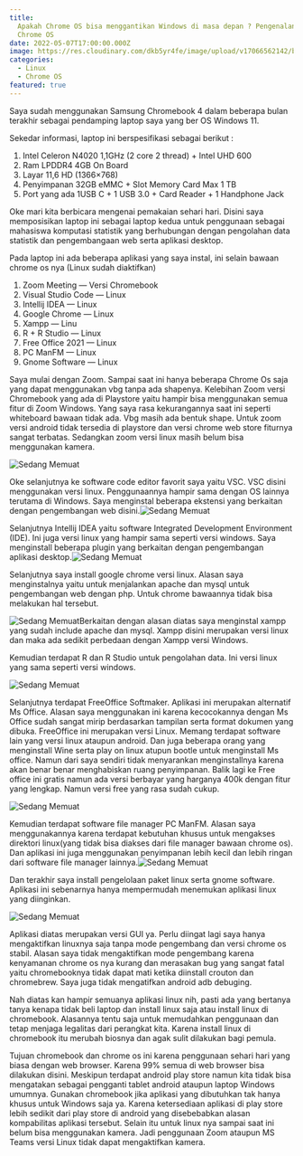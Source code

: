 ```yaml
---
title:
  Apakah Chrome OS bisa menggantikan Windows di masa depan ? Pengenalan singkat
  Chrome OS
date: 2022-05-07T17:00:00.000Z
image: https://res.cloudinary.com/dkb5yr4fe/image/upload/v17066562142/banner/8.png
categories:
  - Linux
  - Chrome OS
featured: true
---
```


Saya sudah menggunakan Samsung Chromebook 4 dalam beberapa bulan terakhir sebagai pendamping laptop saya yang ber OS Windows 11.

Sekedar informasi, laptop ini berspesifikasi sebagai berikut :

1. Intel Celeron N4020 1,1GHz (2 core 2 thread) + Intel UHD 600
2. Ram LPDDR4 4GB On Board
3. Layar 11,6 HD (1366×768)
4. Penyimpanan 32GB eMMC + Slot Memory Card Max 1 TB
5. Port yang ada 1USB C + 1 USB 3.0 + Card Reader + 1 Handphone Jack

Oke mari kita berbicara mengenai pemakaian sehari hari. Disini saya memposisikan laptop ini sebagai laptop kedua untuk penggunaan sebagai mahasiswa komputasi statistik yang berhubungan dengan pengolahan data statistik dan pengembangaan web serta aplikasi desktop.

Pada laptop ini ada beberapa aplikasi yang saya instal, ini selain bawaan chrome os nya (Linux sudah diaktifkan)

1. Zoom Meeting — Versi Chromebook
2. Visual Studio Code — Linux
3. Intellij IDEA — Linux
4. Google Chrome — Linux
5. Xampp — Linu
6. R + R Studio — Linux
7. Free Office 2021 — Linux
8. PC ManFM — Linux
9. Gnome Software — Linux

Saya mulai dengan Zoom. Sampai saat ini hanya beberapa Chrome Os saja yang dapat menggunakan vbg tanpa ada shapenya. Kelebihan Zoom versi Chromebook yang ada di Playstore yaitu hampir bisa menggunakan semua fitur di Zoom Windows. Yang saya rasa kekurangannya saat ini seperti whiteboard bawaan tidak ada. Vbg masih ada bentuk shape. Untuk zoom versi android tidak tersedia di playstore dan versi chrome web store fiturnya sangat terbatas. Sedangkan zoom versi linux masih belum bisa menggunakan kamera.

![Sedang Memuat](https://res.cloudinary.com/dkb5yr4fe/image/upload/v17066562142/post/8/8b21ff20d290e492056a7ee5e5a1893ff91c1a4a-4608x3456.webp)

Oke selanjutnya ke software code editor favorit saya yaitu VSC. VSC disini menggunakan versi linux. Penggunaannya hampir sama dengan OS lainnya terutama di Windows. Saya menginstal beberapa ekstensi yang berkaitan dengan pengembangan web disini.![Sedang Memuat](https://res.cloudinary.com/dkb5yr4fe/image/upload/v17066562142/post/8/ae2a8585fafc6547a7c40161eaf5df02788a3ae0-4608x3456.webp)

Selanjutnya Intellij IDEA yaitu software Integrated Development Environment (IDE). Ini juga versi linux yang hampir sama seperti versi windows. Saya menginstall beberapa plugin yang berkaitan dengan pengembangan aplikasi desktop.![Sedang Memuat](https://res.cloudinary.com/dkb5yr4fe/image/upload/v17066562142/post/8/d150ea24408b2afa09c0b2ef79dd506be80268f7-4608x3456.webp)

Selanjutnya saya install google chrome versi linux. Alasan saya menginstalnya yaitu untuk menjalankan apache dan mysql untuk pengembangan web dengan php. Untuk chrome bawaannya tidak bisa melakukan hal tersebut.

![Sedang Memuat](<https://res.cloudinary.com/dkb5yr4fe/image/upload/v17066562142/post/8/eb9107349083c31f0062906100f7ed22ec9372a6-4608x3456 (1).webp>)Berkaitan dengan alasan diatas saya menginstal xampp yang sudah include apache dan mysql. Xampp disini merupakan versi linux dan maka ada sedikit perbedaan dengan Xampp versi Windows.

Kemudian terdapat R dan R Studio untuk pengolahan data. Ini versi linux yang sama seperti versi windows.

![Sedang Memuat](https://res.cloudinary.com/dkb5yr4fe/image/upload/v17066562142/post/8/c74767865270a0346d568876741b9b854ad2111f-4608x3456.webp)

Selanjutnya terdapat FreeOffice Softmaker. Aplikasi ini merupakan alternatif Ms Office. Alasan saya menggunakan ini karena kecocokannya dengan Ms Office sudah sangat mirip berdasarkan tampilan serta format dokumen yang dibuka. FreeOffice ini merupakan versi Linux. Memang terdapat software lain yang versi linux ataupun android. Dan juga beberapa orang yang menginstall Wine serta play on linux atupun bootle untuk menginstall Ms office. Namun dari saya sendiri tidak menyarankan menginstallnya karena akan benar benar menghabiskan ruang penyimpanan. Balik lagi ke Free office ini gratis namun ada versi berbayar yang harganya 400k dengan fitur yang lengkap. Namun versi free yang rasa sudah cukup.

![Sedang Memuat](https://res.cloudinary.com/dkb5yr4fe/image/upload/v17066562142/post/8/ac77a581443c79ff34514931534011e78d2e34e9-4608x3456.webp)

Kemudian terdapat software file manager PC ManFM. Alasan saya menggunakannya karena terdapat kebutuhan khusus untuk mengakses direktori linux(yang tidak bisa diakses dari file manager bawaan chrome os). Dan aplikasi ini juga menggunakan penyimpanan lebih kecil dan lebih ringan dari software file manager lainnya.![Sedang Memuat](https://res.cloudinary.com/dkb5yr4fe/image/upload/v17066562142/post/8/533e3c9557bcc1b57b74e5cf30d62e35326db96d-4608x3456.webp)

Dan terakhir saya install pengelolaan paket linux serta gnome software. Aplikasi ini sebenarnya hanya mempermudah menemukan aplikasi linux yang diinginkan.

![Sedang Memuat](https://res.cloudinary.com/dkb5yr4fe/image/upload/v17066562142/post/8/acfce70f0af9b951318658973df368f7138b2ee1-4608x3456.webp)

Aplikasi diatas merupakan versi GUI ya. Perlu diingat lagi saya hanya mengaktifkan linuxnya saja tanpa mode pengembang dan versi chrome os stabil. Alasan saya tidak mengaktifkan mode pengembang karena kenyamanan chrome os nya kurang dan merasakan bug yang sangat fatal yaitu chromebooknya tidak dapat mati ketika diinstall crouton dan chromebrew. Saya juga tidak mengatifkan android adb debuging.

Nah diatas kan hampir semuanya aplikasi linux nih, pasti ada yang bertanya tanya kenapa tidak beli laptop dan install linux saja atau install linux di chromebook. Alasannya tentu saja untuk memudahkan penggunaan dan tetap menjaga legalitas dari perangkat kita. Karena install linux di chromebook itu merubah biosnya dan agak sulit dilakukan bagi pemula.

Tujuan chromebook dan chrome os ini karena penggunaan sehari hari yang biasa dengan web browser. Karena 99% semua di web browser bisa dilakukan disini. Meskipun terdapat android play store namun kita tidak bisa mengatakan sebagai pengganti tablet android ataupun laptop Windows umumnya. Gunakan chromebook jika aplikasi yang dibutuhkan tak hanya khusus untuk Windows saja ya. Karena ketersediaan aplikasi di play store lebih sedikit dari play store di android yang disebebabkan alasan kompabilitas aplikasi tersebut. Selain itu untuk linux nya sampai saat ini belum bisa menggunakan kamera. Jadi penggunaan Zoom ataupun MS Teams versi Linux tidak dapat mengaktifkan kamera.
